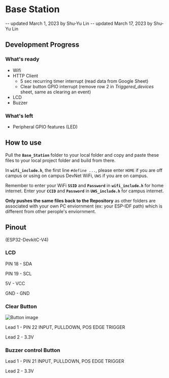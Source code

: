 # Base Station

-- updated March 1, 2023 by Shu-Yu Lin
-- updated March 17, 2023 by Shu-Yu Lin

## Development Progress

### What's ready

- Wifi
- HTTP Client
  - 5 sec recurring timer interrupt (read data from Google Sheet)
  - Clear button GPIO interrupt (remove row 2 in *Triggered_devices* sheet, same as clearing an event)
- LCD
- Buzzer

### What's left

- Peripheral GPIO features (LED)

## How to use

Pull the **```Base_Station```** folder to your local folder and copy and paste these files to your local project folder and build from there.

In **```wifi_include.h```**, the first line ``` #define ... ```, please enter ``` HOME ``` if you are off campus or using on campus DevNet WiFi, ``` UWS ``` if you are on campus.

Remember to enter your WiFi **```SSID```** and **```Password```** in **```wifi_include.h```** for home internet. Enter your **```CCID```** and **```Password```** in **```UWS_include.h```** for campus internet.

**Only pushes the same files back to the Repository** as other folders are associated with your own PC enviornment (ex: your ESP-IDF path) which is different from other perople's enviornment.

## Pinout

(ESP32-DevkitC-V4)

### LCD

PIN 18 - SDA

PIN 19 - SCL

5V     - VCC

GND    - GND

### Clear Button

![Button image](https://www.projecthub.in/wp-content/uploads/2019/12/pushbutton_diagram.png)

Lead 1 - PIN 22 INPUT, PULLDOWN, POS EDGE TRIGGER

Lead 2 - 3.3V

### Buzzer control Button

Lead 1 - PIN 21 INPUT, PULLDOWN, POS EDGE TRIGGER

Lead 2 - 3.3V
